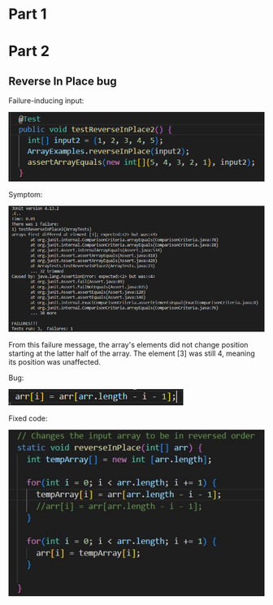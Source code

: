 # Part 1






# Part 2

## Reverse In Place bug

Failure-inducing input:

![Image](test.png)

Symptom:

![Image](symptom.png)

From this failure message, the array's elements did not change position starting at the latter half of the array. The element [3] was still 4, meaning its position was unaffected.

Bug:

![Image](bug.png)

Fixed code:

![Image](fixedreverseinplace.jpg)